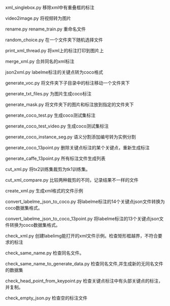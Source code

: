 xml_singlebox.py
移除xml中有重叠框的标注

video2image.py
将视频转为图片

rename.py
rename_train.py
重命名文件

random_choice.py
在一个文件夹下随机选择文件

print_xml_thread.py
将xml上的标注打印到图片上

merge_xml.py
合并同名的xml标注

json2xml.py
labelme标注的关键点转为coco格式

generate_voc.py
将文件夹下子目录中的标注移动一个文件夹下

generate_txt_files.py
为图片生成coco标注

generate_mask.py
将文件夹下的图片和标注放到指定的文件夹下

generate_coco_test.py
生成coco测试集标注

generate_coco_test_video.py
生成coco测试集标注

generate_coco_instance_seg.py
语义分割添加编号转为实例分割

generate_coco_13point.py
删除关键点标注的某个关键点，重新生成标注

generate_caffe_13point.py
所有标注文件生成列表

cut_xml.py
将tx2训练集裁剪为tk1训练集。

cut_xml_compare.py
比较两种裁剪的不同，记录结果不一样的文件

create_xml.py
生成xml格式的文件示例

convert_labelme_json_to_coco.py
将labelme标注的14个关键点json文件转换为coco数据集格式。

convert_labelme_json_to_coco_13point.py
将labelme标注的13个关键点json文件转换为coco数据集格式。

check_xml.py
创建labelimg能打开的xml文件示例。检查矩形框越界，不符合要求的标注

check_same_name.py
检查同名文件。

check_same_name_to_generate_data.py
检查同名文件,并生成新的无同名文件的数据集

check_head_point_from_keypoint.py
检查关键点标注中有头部关键点的标注，并复制。

check_empty_json.py
检查空的标注文件



